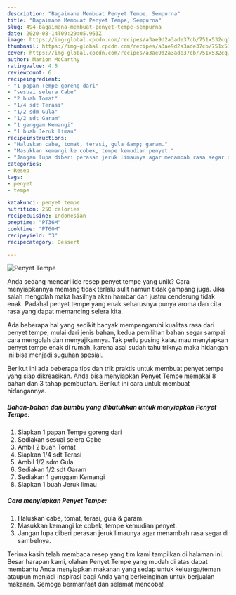 ```yaml
---
description: "Bagaimana Membuat Penyet Tempe, Sempurna"
title: "Bagaimana Membuat Penyet Tempe, Sempurna"
slug: 494-bagaimana-membuat-penyet-tempe-sempurna
date: 2020-08-14T09:29:05.963Z
image: https://img-global.cpcdn.com/recipes/a3ae9d2a3ade37cb/751x532cq70/penyet-tempe-foto-resep-utama.jpg
thumbnail: https://img-global.cpcdn.com/recipes/a3ae9d2a3ade37cb/751x532cq70/penyet-tempe-foto-resep-utama.jpg
cover: https://img-global.cpcdn.com/recipes/a3ae9d2a3ade37cb/751x532cq70/penyet-tempe-foto-resep-utama.jpg
author: Marion McCarthy
ratingvalue: 4.5
reviewcount: 6
recipeingredient:
- "1 papan Tempe goreng dari"
- "sesuai selera Cabe"
- "2 buah Tomat"
- "1/4 sdt Terasi"
- "1/2 sdm Gula"
- "1/2 sdt Garam"
- "1 genggam Kemangi"
- "1 buah Jeruk limau"
recipeinstructions:
- "Haluskan cabe, tomat, terasi, gula &amp; garam."
- "Masukkan kemangi ke cobek, tempe kemudian penyet."
- "Jangan lupa diberi perasan jeruk limaunya agar menambah rasa segar di sambelnya."
categories:
- Resep
tags:
- penyet
- tempe

katakunci: penyet tempe 
nutrition: 250 calories
recipecuisine: Indonesian
preptime: "PT36M"
cooktime: "PT60M"
recipeyield: "3"
recipecategory: Dessert

---
```



![Penyet Tempe](https://img-global.cpcdn.com/recipes/a3ae9d2a3ade37cb/751x532cq70/penyet-tempe-foto-resep-utama.jpg)

Anda sedang mencari ide resep penyet tempe yang unik? Cara menyiapkannya memang tidak terlalu sulit namun tidak gampang juga. Jika salah mengolah maka hasilnya akan hambar dan justru cenderung tidak enak. Padahal penyet tempe yang enak seharusnya punya aroma dan cita rasa yang dapat memancing selera kita.



Ada beberapa hal yang sedikit banyak mempengaruhi kualitas rasa dari penyet tempe, mulai dari jenis bahan, kedua pemilihan bahan segar sampai cara mengolah dan menyajikannya. Tak perlu pusing kalau mau menyiapkan penyet tempe enak di rumah, karena asal sudah tahu triknya maka hidangan ini bisa menjadi suguhan spesial.


Berikut ini ada beberapa tips dan trik praktis untuk membuat penyet tempe yang siap dikreasikan. Anda bisa menyiapkan Penyet Tempe memakai 8 bahan dan 3 tahap pembuatan. Berikut ini cara untuk membuat hidangannya.

<!--inarticleads1-->

##### Bahan-bahan dan bumbu yang dibutuhkan untuk menyiapkan Penyet Tempe:

1. Siapkan 1 papan Tempe goreng dari
1. Sediakan sesuai selera Cabe
1. Ambil 2 buah Tomat
1. Siapkan 1/4 sdt Terasi
1. Ambil 1/2 sdm Gula
1. Sediakan 1/2 sdt Garam
1. Sediakan 1 genggam Kemangi
1. Siapkan 1 buah Jeruk limau




<!--inarticleads2-->

##### Cara menyiapkan Penyet Tempe:

1. Haluskan cabe, tomat, terasi, gula &amp; garam.
1. Masukkan kemangi ke cobek, tempe kemudian penyet.
1. Jangan lupa diberi perasan jeruk limaunya agar menambah rasa segar di sambelnya.




Terima kasih telah membaca resep yang tim kami tampilkan di halaman ini. Besar harapan kami, olahan Penyet Tempe yang mudah di atas dapat membantu Anda menyiapkan makanan yang sedap untuk keluarga/teman ataupun menjadi inspirasi bagi Anda yang berkeinginan untuk berjualan makanan. Semoga bermanfaat dan selamat mencoba!
